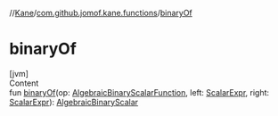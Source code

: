 //[Kane](../index.md)/[com.github.jomof.kane.functions](index.md)/[binaryOf](binary-of.md)



# binaryOf  
[jvm]  
Content  
fun [binaryOf](binary-of.md)(op: [AlgebraicBinaryScalarFunction](-algebraic-binary-scalar-function/index.md), left: [ScalarExpr](../com.github.jomof.kane/-scalar-expr/index.md), right: [ScalarExpr](../com.github.jomof.kane/-scalar-expr/index.md)): [AlgebraicBinaryScalar](-algebraic-binary-scalar/index.md)  



